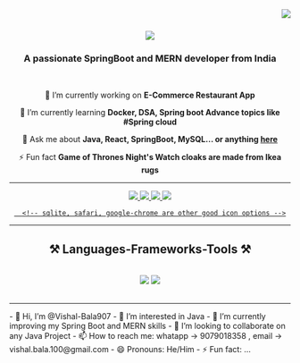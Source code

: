 <img align="right" src="https://visitor-badge.laobi.icu/badge?page_id=Vishal-Bala907.Vishal-Bala907" />

<h1 align="center">
    <img src="https://readme-typing-svg.herokuapp.com/?font=Righteous&size=35&center=true&vCenter=true&width=500&height=70&duration=4000&lines=Hi+There!+👋;+I'm+Vishal+Bala+!;" />
</h1>

<h3 align="center">A passionate SpringBoot and MERN developer from India</h3>

<br/>

<div align="center">
 
 🔭 I’m currently working on **E-Commerce Restaurant App**
 
 🌱 I’m currently learning **Docker, DSA, Spring boot Advance topics like #Spring cloud**

💬 Ask me about **Java, React, SpringBoot, MySQL... or anything [here](https://github.com/Vishal-Bala907/Vishal-Bala907/issues)**

⚡ Fun fact **Game of Thrones Night's Watch cloaks are made from Ikea rugs**

 </div>

<hr/>
  
<div align="center"> 
  <a href="mailto:vishal.bala.100@gmail.com">
    <img src="https://img.shields.io/badge/Gmail-333333?style=for-the-badge&logo=gmail&logoColor=red" />
  </a>
  <a href="https://www.linkedin.com/in/vishal-bala-4311a817a/" target="_blank">
    <img src="https://img.shields.io/badge/LinkedIn-0077B5?style=for-the-badge&logo=linkedin&logoColor=white" target="_blank" />
  </a>
  <a href="https://www.instagram.com/dev_vishalbala?igsh=MWU5eW56bmN4NGVqZg==" target="_blank">
     <img src="https://img.shields.io/badge/Instagram-E4405F?style=for-the-badge&logo=instagram&logoColor=white" target="_blank" />
    <a href="https://x.com/dev_VishalBala?t=yzzpVQE1iljmp4sCByUojQ&s=08" target="_blank">
     <img src="https://img.shields.io/badge/Twitter-1DA1F2?style=for-the-badge&logo=twitter&logoColor=white" target="_blank" />   
      
      <!-- sqlite, safari, google-chrome are other good icon options -->
  </a>
</div>


 <hr/>
 
<h2 align="center">⚒️ Languages-Frameworks-Tools ⚒️</h2>
<br/>
<div align="center">
    <img src="https://skillicons.dev/icons?i=react,bootstrap,html,css,vscode,github,tailwind,git,spring,springboot,hibernate,docker" />
    <img src="https://skillicons.dev/icons?i=nodejs,c++,c,javascript,express,mongodb,,java,mysql,flask" /><br>
</div>

<br/>
<hr/>
- 👋 Hi, I’m @Vishal-Bala907
- 👀 I’m interested in Java
- 🌱 I’m currently improving my Spring Boot and MERN skills
- 💞️ I’m looking to collaborate on any Java Project
- 📫 How to reach me: whatapp -> 9079018358 , email -> vishal.bala.100@gmail.com
- 😄 Pronouns: He/Him
- ⚡ Fun fact: ...

<!---
Vishal-Bala907/Vishal-Bala907 is a ✨ special ✨ repository because its `README.md` (this file) appears on your GitHub profile.
You can click the Preview link to take a look at your changes.
--->
